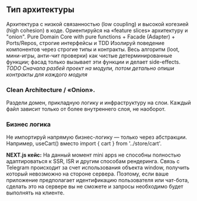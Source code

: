 ## Тип архитектуры
Архитектура с  низкой связанностью (low coupling) и высокой когезией (high cohesion) в коде. Ориентируйся на «feature slices» архитектуру и "onion". 
Pure Domain Core with pure functions + Facade (Adapter) + Ports/Repos, строгие интерфейсы и TDD
Изолируй поведение компонентов через строгие типы и контракты.
Весь алгоритм (loot, мини-игры, анти-чит проверки) как чистые детерминированные функции; фасад только вызывает эти функции и делает side-effects.
*TODO Сначала разбей проект на модули, потом детально опиши контракты для каждого модуля*

### Clean Architecture / «Onion».
Раздели домен, прикладную логику и инфраструктуру на слои. Каждый файл зависит только от более внутреннего слоя, не наоборот.

### Бизнес логика 
 Не импортируй напрямую бизнес-логику — только через абстракции.
Например, useCart() вместо import { cart } from '../store/cart'.




**NEXT.js кейс:** 
На данный момент mini apps не способны полностью адаптироваться к SSR, ISR и другим способам рендеринга. Связь с Telegram происходит за счет использования объекта window, получить который невозможно на стороне сервера.
Поэтому, если ваше приложение предполагает идентификацию пользователя или чат-бота, сделать это на сервере вы не сможете и запросы необходимо будет выполнять на клиенте.